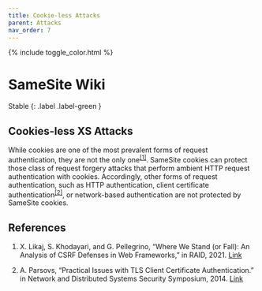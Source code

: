 ```yaml
---
title: Cookie-less Attacks
parent: Attacks
nav_order: 7
---
```


{% include toggle_color.html %}

# SameSite Wiki

Stable
{: .label .label-green }

## Cookies-less XS Attacks


While cookies are one of the most prevalent forms of request authentication, they are not the only one<sup>[\[1\]](#references)</sup>.
SameSite cookies can protect those class of request forgery attacks that perform ambient HTTP request authentication with cookies. Accordingly, other forms of request authentication, such as HTTP authentication, client certificate authentication<sup>[\[2\]](#references)</sup>, or network-based authentication are not protected by SameSite cookies. 



## References


1. X. Likaj, S. Khodayari, and G. Pellegrino, “Where We Stand (or Fall):
An Analysis of CSRF Defenses in Web Frameworks,” in RAID, 2021. [Link](https://soheilkhodayari.github.io/papers/raid21-csrf-defenses.pdf)

2. A. Parsovs, “Practical Issues with TLS Client Certificate Authentication.” in Network and Distributed Systems Security Symposium, 2014. [Link](https://eprint.iacr.org/2013/538.pdf)